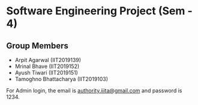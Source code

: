 # Software Engineering Project (Sem - 4)

## Group Members
- Arpit Agarwal (IIT2019139)
- Mrinal Bhave (IIT2019152)
- Ayush Tiwari (IIT2019151)
- Tamoghno Bhattacharya (IIT2019103)

For Admin login, the email is authority.iiita@gmail.com and password is 1234.
